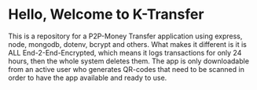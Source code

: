 # Hello, Welcome to K-Transfer
This is a repository for a P2P-Money Transfer application using express, node, mongodb, dotenv, bcrypt and others. What makes it different is it is ALL End-2-End-Encrypted, which means it logs transactions for only 24 hours, then the whole system deletes them. The app is only downloadable from an active user who generates QR-codes that need to be scanned in order to have the app available and ready to use. 
